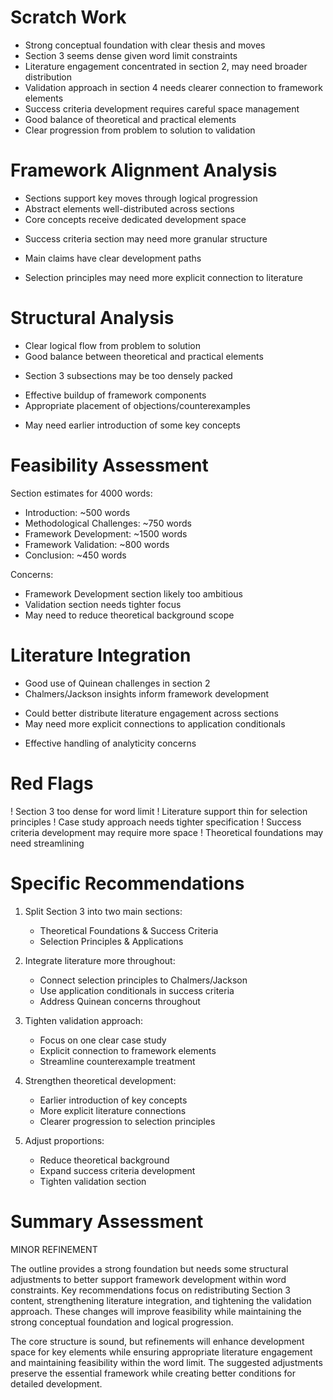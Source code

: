 # Scratch Work
- Strong conceptual foundation with clear thesis and moves
- Section 3 seems dense given word limit constraints
- Literature engagement concentrated in section 2, may need broader distribution
- Validation approach in section 4 needs clearer connection to framework elements
- Success criteria development requires careful space management
- Good balance of theoretical and practical elements
- Clear progression from problem to solution to validation

# Framework Alignment Analysis
+ Sections support key moves through logical progression
+ Abstract elements well-distributed across sections
+ Core concepts receive dedicated development space
- Success criteria section may need more granular structure
+ Main claims have clear development paths
- Selection principles may need more explicit connection to literature

# Structural Analysis
+ Clear logical flow from problem to solution
+ Good balance between theoretical and practical elements
- Section 3 subsections may be too densely packed
+ Effective buildup of framework components
+ Appropriate placement of objections/counterexamples
- May need earlier introduction of some key concepts

# Feasibility Assessment
Section estimates for 4000 words:
- Introduction: ~500 words
- Methodological Challenges: ~750 words
- Framework Development: ~1500 words
- Framework Validation: ~800 words
- Conclusion: ~450 words

Concerns:
- Framework Development section likely too ambitious
- Validation section needs tighter focus
- May need to reduce theoretical background scope

# Literature Integration
+ Good use of Quinean challenges in section 2
+ Chalmers/Jackson insights inform framework development
- Could better distribute literature engagement across sections
- May need more explicit connections to application conditionals
+ Effective handling of analyticity concerns

# Red Flags
! Section 3 too dense for word limit
! Literature support thin for selection principles
! Case study approach needs tighter specification
! Success criteria development may require more space
! Theoretical foundations may need streamlining

# Specific Recommendations
1. Split Section 3 into two main sections:
   - Theoretical Foundations & Success Criteria
   - Selection Principles & Applications

2. Integrate literature more throughout:
   - Connect selection principles to Chalmers/Jackson
   - Use application conditionals in success criteria
   - Address Quinean concerns throughout

3. Tighten validation approach:
   - Focus on one clear case study
   - Explicit connection to framework elements
   - Streamline counterexample treatment

4. Strengthen theoretical development:
   - Earlier introduction of key concepts
   - More explicit literature connections
   - Clearer progression to selection principles

5. Adjust proportions:
   - Reduce theoretical background
   - Expand success criteria development
   - Tighten validation section

# Summary Assessment
MINOR REFINEMENT

The outline provides a strong foundation but needs some structural adjustments to better support framework development within word constraints. Key recommendations focus on redistributing Section 3 content, strengthening literature integration, and tightening the validation approach. These changes will improve feasibility while maintaining the strong conceptual foundation and logical progression.

The core structure is sound, but refinements will enhance development space for key elements while ensuring appropriate literature engagement and maintaining feasibility within the word limit. The suggested adjustments preserve the essential framework while creating better conditions for detailed development.